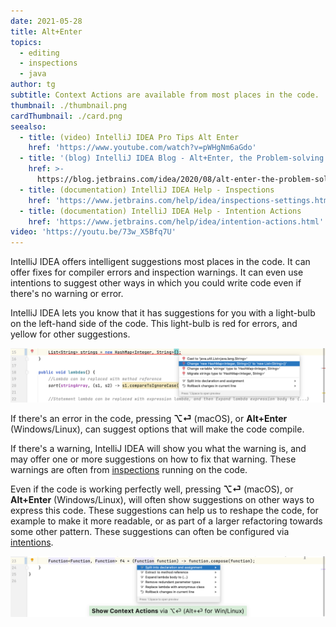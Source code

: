 ```yaml
---
date: 2021-05-28
title: Alt+Enter
topics:
  - editing
  - inspections
  - java
author: tg
subtitle: Context Actions are available from most places in the code.
thumbnail: ./thumbnail.png
cardThumbnail: ./card.png
seealso:
  - title: (video) IntelliJ IDEA Pro Tips Alt Enter
    href: 'https://www.youtube.com/watch?v=pWHgNm6aGdo'
  - title: '(blog) IntelliJ IDEA Blog - Alt+Enter, the Problem-solving Shortcut'
    href: >-
      https://blog.jetbrains.com/idea/2020/08/alt-enter-the-problem-solving-shortcut/
  - title: (documentation) IntelliJ IDEA Help - Inspections
    href: 'https://www.jetbrains.com/help/idea/inspections-settings.html'
  - title: (documentation) IntelliJ IDEA Help - Intention Actions
    href: 'https://www.jetbrains.com/help/idea/intention-actions.html'
video: 'https://youtu.be/73w_X5Bfq7U'
---
```


IntelliJ IDEA offers intelligent suggestions most places in the code. It can
offer fixes for compiler errors and inspection warnings. It can even use
intentions to suggest other ways in which you could write code even if there's
no warning or error.

IntelliJ IDEA lets you know that it has suggestions for you with a light-bulb on the left-hand side of the code. This light-bulb is red for errors, and yellow for other suggestions.

![Alt Enter on errors](red-light-bulb.png)

If there's an error in the code, pressing **⌥⏎** (macOS), or **Alt+Enter** (Windows/Linux), can suggest options that will make the code compile.

If there's a warning, IntelliJ IDEA will show you what the warning is, and may offer one or more suggestions on how to fix that warning. These warnings are often from [inspections](../../topics/inspections/) running on the code.

Even if the code is working perfectly well, pressing **⌥⏎** (macOS), or **Alt+Enter** (Windows/Linux), will often show suggestions on other ways to express this code. These suggestions can help us to reshape the code, for example to make it more readable, or as part of a larger refactoring towards some other pattern. These suggestions can often be configured via [intentions](https://www.jetbrains.com/help/idea/intention-actions.html).

![Alt Enter on errors](suggestions-on-working-code.png)
